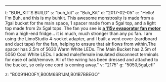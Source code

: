 ---
t: "BUH_KIT'S BUILD"
s: "buh_kit"
a: "Buh_Kit"
d: "2017-02-05"
c: "Hello! I'm Buh, and this is my buhkit. This awesome monstrosity is made from a 7gal bucket for the main space, 1 spacer made from a 5gal top, and a light top made from 2x 5gal tops. The fan you see is <strong><a href='http://www.amazon.com/gp/product/B0053Y2Y6Q/ref=as_li_tl?ie=UTF8&camp=1789&creative=390957&creativeASIN=B0053Y2Y6Q&linkCode=as2&tag=spacbuck-20&linkId=Q3KM4EYJKC77ZNFJ'>a 115v evaporator fan motor</a></strong> from a high-end fridge... it is much, much stronger than any pc fan. I am using the LimoStudio 4-socket adapter, and I built a vent cover (cardboard and duct tape) for the fan, helping to ensure that air flows from within.The spacer has 2.5m of 5630 Warm White LEDs. The Main Bucket has 2.5m of 5050 Cool White LEDs. I added male/female insulated disconnect terminals for ease of add/remove. All of the wiring has been dressed and attached to the bucket, so only one cord is coming away."
v: "2175"
g: "5050,5gal,cfl"

z: "B0091HO0FY,B00M6SR1JM,B01B7BBEGO"
